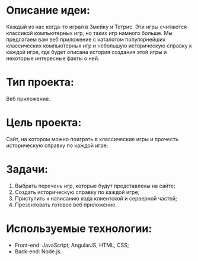 # Описание идеи: 
  Каждый из нас когда-то играл в Змейку и Тетрис. Эти игры считаются классикой компьютерных игр, но таких игр намного больше. Мы предлагаем вам веб приложение с каталогом популярнейших классических компьютерных игр и небольшую историческую справку к каждой игре, где будет описана история создания этой игры и некоторые интересные факты о ней.
# Тип проекта: 
  Веб приложение.
# Цель проекта: 
  Сайт, на котором можно поиграть в классические игры и прочесть историческую справку по каждой игре.
# Задачи:
1.	Выбрать перечень игр, которые будут представлены на сайте;
2.  Создать историческую справку по каждой игре;
3.	Приступить к написанию кода клиентской и серверной частей;
4.	Презентовать готовое веб приложение.
# Используемые технологии:
+	Front-end: JavaScript, AngularJS, HTML, CSS;
+	Back-end: Node.js.
